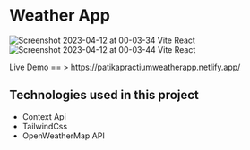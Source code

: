 <h1>Weather App</h1>

![Screenshot 2023-04-12 at 00-03-34 Vite React](https://user-images.githubusercontent.com/71382413/231287910-096e8c49-8d98-4e8a-937f-3630517ce5ed.png)
![Screenshot 2023-04-12 at 00-03-44 Vite React](https://user-images.githubusercontent.com/71382413/231287928-5ae4dd0a-a5f0-4489-affd-e5f5d98b90c9.png)

Live Demo == > https://patikapractiumweatherapp.netlify.app/

<h2>Technologies used in this project</h2>
<ul>
<li>Context Api</li>
<li>TailwindCss</li>
<li>OpenWeatherMap API</li>
</ul>
